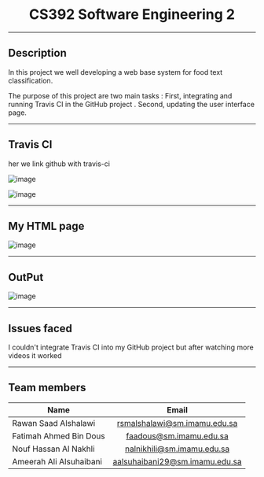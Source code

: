 <h1 align="center">CS392 Software Engineering 2</h1>

---
<h2 align="left">Description</h2>

In this project we well developing a web base system for food text classification.

The purpose of this project are two main tasks : 
First, integrating and running Travis CI in the GitHub project .
Second, updating the user interface page.

---
<h2 align="left">Travis CI</h2>
her we link github with travis-ci

![image](https://user-images.githubusercontent.com/105625538/169461337-784b6313-ba88-4926-a900-a3408a6896f8.png)

![image](https://user-images.githubusercontent.com/105625538/169462084-e77d4ebb-5bbb-44e0-acac-5ac3fcf32011.png)

---
<h2 align="left">My HTML page</h2>

![image](https://user-images.githubusercontent.com/105625538/169464028-981ee2fd-9651-4a0e-8199-d8c94416d202.png)

---
<h2 align="left">OutPut</h2>

![image](https://user-images.githubusercontent.com/105625538/169464258-5ff4a5d4-bf99-4fa3-a4e3-3a5a61c62ac4.png)

---
<h2 align="left">Issues faced </h2>

I couldn't integrate Travis CI into my GitHub project but after watching more videos it worked

---
<h2 align="left">Team members</h2>

| Name        | Email           |
| ------------- |:-------------:|
| Rawan Saad Alshalawi  | rsmalshalawi@sm.imamu.edu.sa |
| Fatimah Ahmed Bin Dous | faadous@sm.imamu.edu.sa |
| Nouf Hassan Al Nakhli | nalnikhili@sm.imamu.edu.sa |
| Ameerah Ali Alsuhaibani | aalsuhaibani29@sm.imamu.edu.sa |
